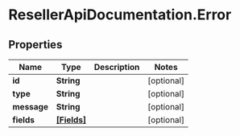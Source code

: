 # ResellerApiDocumentation.Error

## Properties

Name | Type | Description | Notes
------------ | ------------- | ------------- | -------------
**id** | **String** |  | [optional] 
**type** | **String** |  | [optional] 
**message** | **String** |  | [optional] 
**fields** | [**[Fields]**](Fields.md) |  | [optional] 


